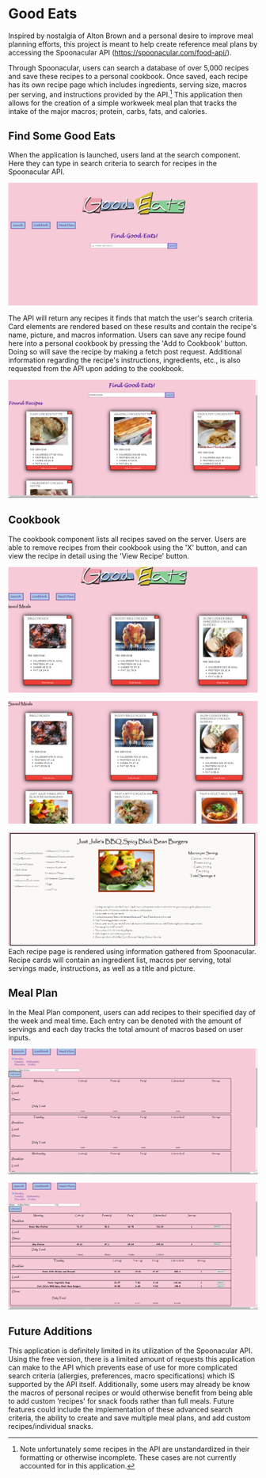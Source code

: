 # Good Eats

Inspired by nostalgia of Alton Brown and a personal desire to improve meal planning efforts, this project is meant to help create reference meal plans by accessing the Spoonacular API (https://spoonacular.com/food-api/). 

Through Spoonacular, users can search a database of over 5,000 recipes and save these recipes to a personal cookbook. Once saved, each recipe has its own recipe page which includes ingredients, serving size, macros per serving, and instructions provided by the API.[^1] This application then allows for the creation of a simple workweek meal plan that tracks the intake of the major macros; protein, carbs, fats, and calories. 


[^1]: Note unfortunately some recipes in the API are unstandardized in their formatting or otherwise incomplete. These cases are not currently accounted for in this application.

## Find Some Good Eats
When the application is launched, users land at the search component. Here they can type in search criteria to search for recipes in the Spoonacular API. 

![Search Component](src/Images/Home.png) 

The API will return any recipes it finds that match the user's search criteria. Card elements are rendered based on these results and contain the recipe's name, picture, and macros information. Users can save any recipe found here into a personal cookbook by pressing the 'Add to Cookbook' button. Doing so will save the recipe by making a fetch post request. Additional information regarding the recipe's instructions, ingredients, etc., is also requested from the API upon adding to the cookbook.

![Search results example](src/Images/search%20examples.png)

## Cookbook
The cookbook component lists all recipes saved on the server. Users are able to remove recipes from their cookbook using the 'X' button, and can view the recipe in detail using the 'View Recipe' button. 

![Cookbook Component](src/Images/cookbook.png)

![Cookbook Component](src/Images/cookbook%201.png)

![Recipe Page](src/Images/recipe%20card%20example.png)
Each recipe page is rendered using information gathered from Spoonacular. Recipe cards will contain an ingredient list, macros per serving, total servings made, instructions, as well as a title and picture.

## Meal Plan

In the Meal Plan component, users can add recipes to their specified day of the week and meal time. Each entry can be denoted with the amount of servings and each day tracks the total amount of macros based on user inputs.

![Meal Plan](src/Images/meal%20plan.png)

![MealPlan](src/Images/meal%20plan%20example.png)

## Future Additions

This application is definitely limited in its utilization of the Spoonacular API. Using the free version, there is a limited amount of requests this application can make to the API which prevents ease of use for more complicated search criteria (allergies, preferences, macro specifications) which IS supported by the API itself. Additionally, some users may already be know the macros of personal recipes or would otherwise benefit from being able to add custom 'recipes' for snack foods rather than full meals. Future features could include the implementation of these advanced search criteria, the ability to create and save multiple meal plans, and add custom recipes/individual snacks.